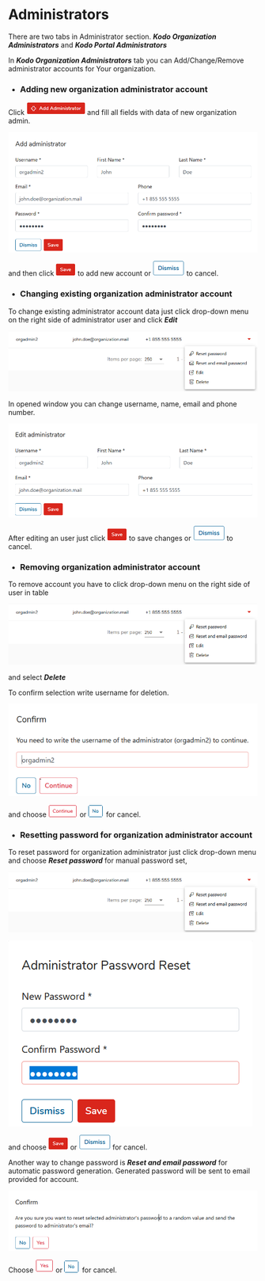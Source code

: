 # Administrators

There are two tabs in Administrator section. **_Kodo Organization Administrators_** and **_Kodo Portal Administrators_**

In **_Kodo Organization Administrators_** tab you can Add/Change/Remove administrator accounts for Your organization.

* ### Adding new organization administrator account

Click ![](../../.gitbook/assets/addadministratorsmall.png) and fill all fields with data of new organization admin.

![](../../.gitbook/assets/addadminwindow.png)

and then click ![](../../.gitbook/assets/savebuttonsmall.png) to add new account or ![](../../.gitbook/assets/dismissbuttonsmall.png) to cancel.

* ### Changing existing organization administrator account

To change existing administrator account data just click drop-down menu on the right side of administrator user and click _**Edit**_

![](../../.gitbook/assets/editadmin.png)

In opened window you can change username, name, email and phone number.

![](../../.gitbook/assets/editadminwindow.png)

After editing an user just click ![](../../.gitbook/assets/savebuttonsmall.png) to save changes or ![](../../.gitbook/assets/dismissbuttonsmall.png) to cancel.

* ### Removing organization administrator account

To remove account you have to click drop-down menu on the right side of user in table

![](../../.gitbook/assets/editadmin.png) 

and select _**Delete**_

To confirm selection write username for deletion.

![](../../.gitbook/assets/deleteadmin.png)

and choose ![](../../.gitbook/assets/continuesmall.png) or ![](../../.gitbook/assets/nosmall.PNG) for cancel.

* ### Resetting password for organization administrator account

To reset password for organization administrator just click drop-down menu and choose _**Reset password**_ for manual password set,

![](../../.gitbook/assets/editadmin.png)

![](../../.gitbook/assets/resetpass1.png)


and choose ![](../../.gitbook/assets/savebuttonsmall.png) or ![](../../.gitbook/assets/dismissbuttonsmall.png) for cancel.

Another way to change password is _**Reset and email password**_ for automatic password generation. Generated password will be sent to email provided for account.

![](../../.gitbook/assets/changepass2.png)

Choose ![](../../.gitbook/assets/yesbuttonsmall.png) or ![](../../.gitbook/assets/nosmall.PNG) for cancel.